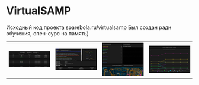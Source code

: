 # VirtualSAMP
Исходный код проекта sparebola.ru/virtualsamp
Был создан ради обучения, опен-сурс на память)
<p align="center">
  <table>
  <tr>
      <td><img src="https://raw.githubusercontent.com/sparebola/virtualsamppublic/master/readme/player.png" /></td>
      <td><img src="https://raw.githubusercontent.com/sparebola/virtualsamppublic/master/readme/server.png" /></td>
      <td><img src="https://raw.githubusercontent.com/sparebola/virtualsamppublic/master/readme/gangzone.png" /></td>
      <td><img src="https://raw.githubusercontent.com/sparebola/virtualsamppublic/master/readme/gangzonechart.png" /></td>
  </tr>   
</table>
</p>
